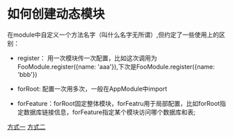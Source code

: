 # 如何创建动态模块

在module中自定义一个方法名字（叫什么名字无所谓）,但约定了一些使用上的区别：

- register： 用一次模块传一次配置，比如这次调用为FooModule.register({name: 'aaa'}),下次是FooModule.register({name: 'bbb'})

- forRoot: 配置一次用多次，一般在AppModule中import

- forFeature：forRoot固定整体模块，forFeatru用于局部配置，比如forRoot指定数据库链接信息，forFeature指定某个模块访问哪个数据库和表;



[方式一](./src/foo)
[方式二](./src/bar)